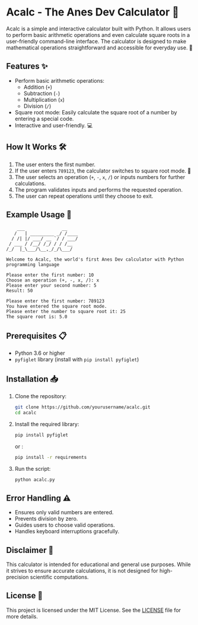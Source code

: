 # Acalc - The Anes Dev Calculator 🚀

Acalc is a simple and interactive calculator built with Python. It allows users to perform basic arithmetic operations and even calculate square roots in a user-friendly command-line interface. The calculator is designed to make mathematical operations straightforward and accessible for everyday use. 🧮

## Features ✨

- Perform basic arithmetic operations:
  - Addition (`+`)
  - Subtraction (`-`)
  - Multiplication (`x`)
  - Division (`/`)
- Square root mode: Easily calculate the square root of a number by entering a special code.
- Interactive and user-friendly. 💻

## How It Works 🛠️

1. The user enters the first number.
2. If the user enters `789123`, the calculator switches to square root mode. 🧠
3. The user selects an operation (`+`, `-`, `x`, `/`) or inputs numbers for further calculations.
4. The program validates inputs and performs the requested operation.
5. The user can repeat operations until they choose to exit.

## Example Usage 📝

```
    ___              __    
   /   | _________ _/ /____
  / /| |/ ___/ __ `/ / ___/
 / ___ / /__/ /_/ / / /__  
/_/  |_\___/\__,_/_/\___/  

Welcome to Acalc, the world's first Anes Dev calculator with Python programming language

Please enter the first number: 10
Choose an operation (+, -, x, /): x
Please enter your second number: 5
Result: 50

Please enter the first number: 789123
You have entered the square root mode.
Please enter the number to square root it: 25
The square root is: 5.0
```

## Prerequisites 📋

- Python 3.6 or higher
- `pyfiglet` library (install with `pip install pyfiglet`)

## Installation 📥

1. Clone the repository:
   ```bash
   git clone https://github.com/yourusername/acalc.git
   cd acalc
   ```

2. Install the required library:
   ```bash
   pip install pyfiglet
   ```
   or :
    ```bash
    pip install -r requirements
     ```

4. Run the script:
   ```bash
   python acalc.py
   ```

## Error Handling ⚠️

- Ensures only valid numbers are entered.
- Prevents division by zero.
- Guides users to choose valid operations.
- Handles keyboard interruptions gracefully.

## Disclaimer 🛑

This calculator is intended for educational and general use purposes. While it strives to ensure accurate calculations, it is not designed for high-precision scientific computations.

## License 📄

This project is licensed under the MIT License. See the [LICENSE](LICENSE) file for more details.

